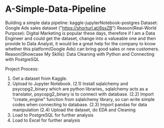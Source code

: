 # A-Simple-Data-Pipeline
Building a simple data pipeline: kaggle-jupyterNotebook-postgres
  Dataset: Google Ads sales dataset ("https://shorturl.at/6ssZB")
Reason(Real-World Purpose): Digital Marketing is popular these days, therefore if I am a Data Engineer and 
                            could get the dataset, change into a valueable one and then provide to Data Analyst,
                            it would be a great help for the company to know whether this platform(Google Ads)
                            can bring good sales or new customers.
Reason(Showcase My Skills): Data Cleaning with Python and Connecting with PostgreSQL 

Project Process:
1. Get a dataset from Kaggle.
2. Upload to Jupyter Notebook.
     (2.1) Install sqlalchemy and psycopg2_binary which are python libraries_
           sqlalchemy acts as a translator, psycopg2_binary is to connect with database.
     (2.2) Import "create_engine" function from sqlalchemy library, so can write simple
           codes when connecting to database.
     (2.3) Import pandas for data manipulation
     (2.4) Upload the dataset, do EDA and Cleaning
3. Load to PostgreSQL for further analysis
4. Load to Excel for further analysis
